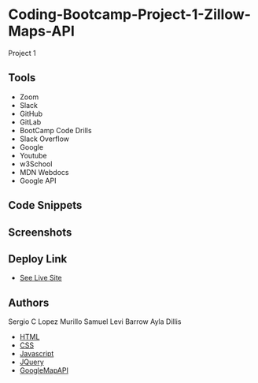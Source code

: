 # Coding-Bootcamp-Project-1-Zillow-Maps-API

Project 1

## Tools

* Zoom
* Slack
* GitHub
* GitLab
* BootCamp Code Drills
* Slack Overflow
* Google
* Youtube
* w3School
* MDN Webdocs
* Google API

## Code Snippets

## Screenshots


## Deploy Link

* [See Live Site](https://sbarrow825.github.io/Coding-Bootcamp-Project-1-Zillow-Maps-API/)

## Authors

Sergio C Lopez Murillo
Samuel Levi Barrow
Ayla Dillis

* [HTML](https://developer.mozilla.org/en-US/docs/Web/HTML)
* [CSS](https://developer.mozilla.org/en-US/docs/Web/CSS)
* [Javascript](https://developer.mozilla.org/en-US/docs/Web/JavaScrip)
* [JQuery](https://jquery.com/)
* [GoogleMapAPI](https://developers.google.com/maps/documentation/javascript/get-api-key)